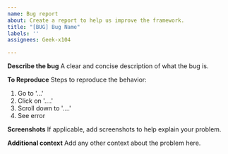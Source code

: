 ```yaml
---
name: Bug report
about: Create a report to help us improve the framework.
title: "[BUG] Bug Name"
labels: ''
assignees: Geek-x104

---
```


**Describe the bug**
A clear and concise description of what the bug is.

**To Reproduce**
Steps to reproduce the behavior:
1. Go to '...'
2. Click on '....'
3. Scroll down to '....'
4. See error

**Screenshots**
If applicable, add screenshots to help explain your problem.

**Additional context**
Add any other context about the problem here.
